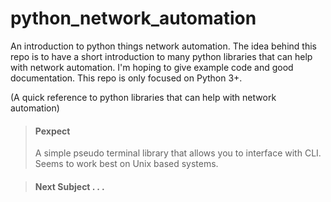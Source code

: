# python_network_automation
An introduction to python things network automation. The idea behind this repo is to have a short introduction to many
python libraries that can help with network automation. I'm hoping to give example code and good documentation. This repo
is only focused on Python 3+.

(A quick reference to python libraries that can help with network automation)

>#### Pexpect
>A simple pseudo terminal library that allows you to interface with CLI. Seems to work best on Unix based systems.

>#### Next Subject . . .